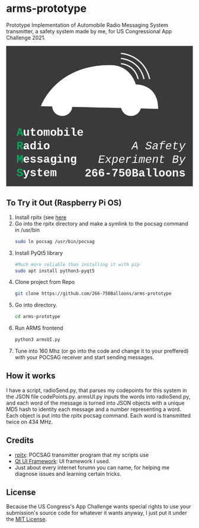 # arms-prototype
Prototype Implementation of Automobile Radio Messaging System transmitter, a safety system made by me, for US Congressional App Challenge 2021.

![ARMS Cover](cover_github_edition.png)

## To Try it Out (Raspberry Pi OS)
1. Install rpitx (see [here](https://github.com/F5OEO/rpitx#Installation)
2. Go into the rpitx directory and make a symlink to the pocsag command in /usr/bin
    ```bash
    sudo ln pocsag /usr/bin/pocsag
    ```
3. Install PyQt5 library
    ```bash
    #Much more reliable than installing it with pip
    sudo apt install python3-pyqt5
    ```
4. Clone project from Repo
    ```bash
    git clone https://github.com/266-750Balloons/arms-prototype
    ```
5. Go into directory.
    ```bash
    cd arms-prototype
    ```
6. Run ARMS frontend
    ```bash
    python3 armsUI.py
    ```
7. Tune into 160 Mhz (or go into the code and change it to your preffered) with your POCSAG receiver and start sending messages.

## How it works
I have a script, radioSend.py, that parses my codepoints for this system in the JSON file codePoints.py. armsUI.py inputs the words into radioSend.py, and each word of the message is turned into JSON objects with a unique MD5 hash to identity each message and a number representing a word. Each object is put into the rpitx pocsag command. Each word is transmitted twice on 434 MHz. 

## Credits
* [rpitx](https://github.com/F5OEO/rpitx): POCSAG transmitter program that my scripts use
* [Qt UI Framework](https://www.qt.io/): UI framework I used.
* Just about every internet forumn you can name, for helping me diagnose issues and learning certain tricks.

## License
Because the US Congress's App Challenge wants special rights to use your submission's source code for whatever it wants anyway, I just put it under the [MIT License](https://github.com/266-750Balloons/arms-prototype/blob/main/LICENSE).
